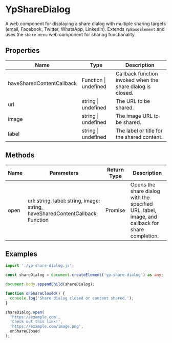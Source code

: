 # YpShareDialog

A web component for displaying a share dialog with multiple sharing targets (email, Facebook, Twitter, WhatsApp, LinkedIn). Extends `YpBaseElement` and uses the `share-menu` web component for sharing functionality.

## Properties

| Name                     | Type                | Description                                                                 |
|--------------------------|---------------------|-----------------------------------------------------------------------------|
| haveSharedContentCallback| Function \| undefined | Callback function invoked when the share dialog is closed.                   |
| url                      | string \| undefined | The URL to be shared.                                                        |
| image                    | string \| undefined | The image URL to be shared.                                                  |
| label                    | string \| undefined | The label or title for the shared content.                                   |

## Methods

| Name   | Parameters                                                                                                  | Return Type | Description                                                                                      |
|--------|-------------------------------------------------------------------------------------------------------------|-------------|--------------------------------------------------------------------------------------------------|
| open   | url: string, label: string, image: string, haveSharedContentCallback: Function                              | Promise<void> | Opens the share dialog with the specified URL, label, image, and callback for share completion.   |

## Examples

```typescript
import './yp-share-dialog.js';

const shareDialog = document.createElement('yp-share-dialog') as any;

document.body.appendChild(shareDialog);

function onShareClosed() {
  console.log('Share dialog closed or content shared.');
}

shareDialog.open(
  'https://example.com',
  'Check out this link!',
  'https://example.com/image.png',
  onShareClosed
);
```
